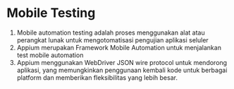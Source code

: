 # Mobile Testing

1. Mobile automation testing adalah proses menggunakan alat atau perangkat lunak untuk mengotomatisasi pengujian aplikasi seluler
2. Appium merupakan Framework Mobile Automation untuk menjalankan test mobile automation
3. Appium menggunakan WebDriver JSON wire protocol untuk mendorong aplikasi, yang memungkinkan penggunaan kembali kode untuk berbagai platform dan memberikan fleksibilitas yang lebih besar.